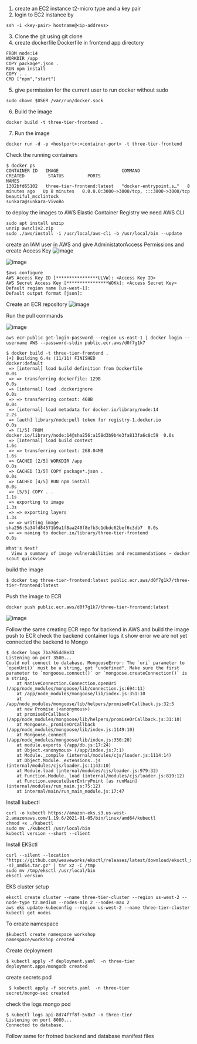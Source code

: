 1. create an EC2 instance t2-micro type and a key pair
2. login to EC2 instance by 
```
ssh -i <key-pair> hostname@<ip-address>
```
3. Clone the git using git clone <repo-url>
4. create dockerfile Dockerfile in frontend app directory
```
FROM node:14
WORKDIR /app
COPY package*.json .
RUN npm install
COPY . .
CMD ["npm","start"]
```
5. give permission for the current user to run docker without sudo
```
sudo chown $USER /var/run/docker.sock
```
6. Build the image
```
docker build -t three-tier-frontend .
```
7. Run the image 
```
docker run -d -p <hostport>:<container-port> -t three-tier-frontend
```
Check the running containers
```
$ docker ps
CONTAINER ID   IMAGE                        COMMAND                  CREATED         STATUS         PORTS                                       NAMES
1302bfd65102   three-tier-frontend:latest   "docker-entrypoint.s…"   8 minutes ago   Up 8 minutes   0.0.0.0:3000->3000/tcp, :::3000->3000/tcp   beautiful_mcclintock
sunkara@sunkara-VivoBo
```
to deploy the images to AWS Elastic Container Registry we need AWS CLI

```curl "https://awscli.amazonaws.com/awscli-exe-linux-x86_64.zip" -o "awscliv2.zip"
sudo apt install unzip
unzip awscliv2.zip
sudo ./aws/install -i /usr/local/aws-cli -b /usr/local/bin --update

```
create an  IAM user in AWS and give AdministatorAccess Permissions and create Access Key
![image](https://github.com/mallikharjuna160003/Three-Tier-MERN-App/assets/74324685/d6e715a5-3d05-4583-a559-c614fe7ac1bc)

![image](https://github.com/mallikharjuna160003/Three-Tier-MERN-App/assets/74324685/6dca9490-88b0-4216-9615-d66a3e263b5f)


```
$aws configure
AWS Access Key ID [****************ULVW]: <Access Key ID>
AWS Secret Access Key [****************WOKk]: <Access Secret Key>
Default region name [us-west-1]: 
Default output format [json]:
```
Create an ECR repository
![image](https://github.com/mallikharjuna160003/Three-Tier-MERN-App/assets/74324685/d1dff2e4-d003-4147-9146-a3de283e40b1)

Run the pull commands

![image](https://github.com/mallikharjuna160003/Three-Tier-MERN-App/assets/74324685/c808f4b9-7db2-4581-ae66-424eeb54952d)

```
aws ecr-public get-login-password --region us-east-1 | docker login --username AWS --password-stdin public.ecr.aws/d0f7g1k7
```

```
$ docker build -t three-tier-frontend .
[+] Building 6.4s (11/11) FINISHED                               docker:default
 => [internal] load build definition from Dockerfile                       0.0s
 => => transferring dockerfile: 129B                                       0.0s
 => [internal] load .dockerignore                                          0.0s
 => => transferring context: 468B                                          0.0s
 => [internal] load metadata for docker.io/library/node:14                 2.2s
 => [auth] library/node:pull token for registry-1.docker.io                0.0s
 => [1/5] FROM docker.io/library/node:14@sha256:a158d3b9b4e3fa813fa6c8c59  0.0s
 => [internal] load build context                                          1.6s
 => => transferring context: 268.04MB                                      1.6s
 => CACHED [2/5] WORKDIR /app                                              0.0s
 => CACHED [3/5] COPY package*.json .                                      0.0s
 => CACHED [4/5] RUN npm install                                           0.0s
 => [5/5] COPY . .                                                         1.1s
 => exporting to image                                                     1.3s
 => => exporting layers                                                    1.3s
 => => writing image sha256:5a34fd84571b9a1f8aa240f8efb3c1dbdc62bef6c3db7  0.0s
 => => naming to docker.io/library/three-tier-frontend                     0.0s

What's Next?
  View a summary of image vulnerabilities and recommendations → docker scout quickview
```
build the image 
```
$ docker tag three-tier-frontend:latest public.ecr.aws/d0f7g1k7/three-tier-frontend:latest
```
Push the image to ECR
```
docker push public.ecr.aws/d0f7g1k7/three-tier-frontend:latest
```
![image](https://github.com/mallikharjuna160003/Three-Tier-MERN-App/assets/74324685/b18e70c8-a7bb-4f5d-b2ae-7c54166a9d13)

Follow the same creating ECR repo for backend in AWS and build the image push to ECR
check the backend container logs it show error we are not yet connected the backend to Mongo
```
$ docker logs 7ba765dd8e33
Listening on port 3500...
Could not connect to database. MongooseError: The `uri` parameter to `openUri()` must be a string, got "undefined". Make sure the first parameter to `mongoose.connect()` or `mongoose.createConnection()` is a string.
    at NativeConnection.Connection.openUri (/app/node_modules/mongoose/lib/connection.js:694:11)
    at /app/node_modules/mongoose/lib/index.js:351:10
    at /app/node_modules/mongoose/lib/helpers/promiseOrCallback.js:32:5
    at new Promise (<anonymous>)
    at promiseOrCallback (/app/node_modules/mongoose/lib/helpers/promiseOrCallback.js:31:10)
    at Mongoose._promiseOrCallback (/app/node_modules/mongoose/lib/index.js:1149:10)
    at Mongoose.connect (/app/node_modules/mongoose/lib/index.js:350:20)
    at module.exports (/app/db.js:17:24)
    at Object.<anonymous> (/app/index.js:7:1)
    at Module._compile (internal/modules/cjs/loader.js:1114:14)
    at Object.Module._extensions..js (internal/modules/cjs/loader.js:1143:10)
    at Module.load (internal/modules/cjs/loader.js:979:32)
    at Function.Module._load (internal/modules/cjs/loader.js:819:12)
    at Function.executeUserEntryPoint [as runMain] (internal/modules/run_main.js:75:12)
    at internal/main/run_main_module.js:17:47

```
Install kubectl
```
curl -o kubectl https://amazon-eks.s3.us-west-2.amazonaws.com/1.19.6/2021-01-05/bin/linux/amd64/kubectl
chmod +x ./kubectl
sudo mv ./kubectl /usr/local/bin
kubectl version --short --client
```
Install EKSctl

```
curl --silent --location "https://github.com/weaveworks/eksctl/releases/latest/download/eksctl_$(uname -s)_amd64.tar.gz" | tar xz -C /tmp
sudo mv /tmp/eksctl /usr/local/bin
eksctl version
```
EKS cluster setup
```
eksctl create cluster --name three-tier-cluster --region us-west-2 --node-type t2.medium --nodes-min 2 --nodes-max 2
aws eks update-kubeconfig --region us-west-2 --name three-tier-cluster
kubectl get nodes
```

To create namespace
```
$kubectl create namespace workshop
namespace/workshop created
```

Create deployment
```
$ kubectl apply -f deployment.yaml  -n three-tier
deployment.apps/mongodb created
```
create secrets pod
```
 $ kubectl apply -f secrets.yaml  -n three-tier
secret/mongo-sec created

```
check the logs mongo pod
```
$ kubectl logs api-8d74f7f8f-5v8x7 -n three-tier
Listening on port 8080...
Connected to database.

```

Follow same for frotned backend and database manifest files

